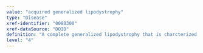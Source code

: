 ```yaml
---
value: "acquired generalized lipodystrophy"
type: "Disease"
xref-identifier: "0080300"
xref-dataSource: "DOID"
definition: "A complete generalized lipodystrophy that is charcterized by generalized disappearance of fat occurring during childhood and adolescence where normal  body fat is present at birth."
level: "4"
---
```

